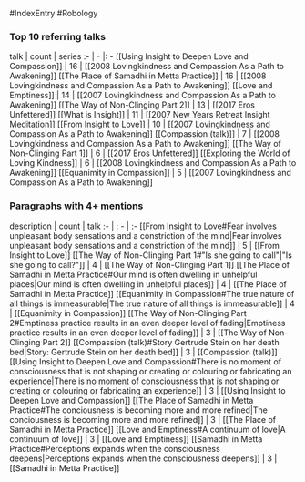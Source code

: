 #IndexEntry #Robology

### Top 10 referring talks
talk | count | series
:- | - |: -
[[Using Insight to Deepen Love and Compassion]] | 16 | [[2008 Lovingkindness and Compassion As a Path to Awakening]]
[[The Place of Samadhi in Metta Practice]] | 16 | [[2008 Lovingkindness and Compassion As a Path to Awakening]]
[[Love and Emptiness]] | 14 | [[2007 Lovingkindness and Compassion As a Path to Awakening]]
[[The Way of Non-Clinging Part 2]] | 13 | [[2017 Eros Unfettered]]
[[What is Insight]] | 11 | [[2007 New Years Retreat Insight Meditation]]
[[From Insight to Love]] | 10 | [[2007 Lovingkindness and Compassion As a Path to Awakening]]
[[Compassion (talk)]] | 7 | [[2008 Lovingkindness and Compassion As a Path to Awakening]]
[[The Way of Non-Clinging Part 1]] | 6 | [[2017 Eros Unfettered]]
[[Exploring the World of Loving Kindness]] | 6 | [[2008 Lovingkindness and Compassion As a Path to Awakening]]
[[Equanimity in Compassion]] | 5 | [[2007 Lovingkindness and Compassion As a Path to Awakening]]

### Paragraphs with 4+ mentions
description | count | talk
:- | : - | :-
[[From Insight to Love#Fear involves unpleasant body sensations and a constriction of the mind\|Fear involves unpleasant body sensations and a constriction of the mind]] | 5 | [[From Insight to Love]]
[[The Way of Non-Clinging Part 1#"Is she going to call"\|"Is she going to call?"]] | 4 | [[The Way of Non-Clinging Part 1]]
[[The Place of Samadhi in Metta Practice#Our mind is often dwelling in unhelpful places\|Our mind is often dwelling in unhelpful places]] | 4 | [[The Place of Samadhi in Metta Practice]]
[[Equanimity in Compassion#The true nature of all things is immeasurable\|The true nature of all things is immeasurable]] | 4 | [[Equanimity in Compassion]]
[[The Way of Non-Clinging Part 2#Emptiness practice results in an even deeper level of fading\|Emptiness practice results in an even deeper level of fading]] | 3 | [[The Way of Non-Clinging Part 2]]
[[Compassion (talk)#Story Gertrude Stein on her death bed\|Story: Gertrude Stein on her death bed]] | 3 | [[Compassion (talk)]]
[[Using Insight to Deepen Love and Compassion#There is no moment of consciousness that is not shaping or creating or colouring or fabricating an experience\|There is no moment of consciousness that is not shaping or creating or colouring or fabricating an experience]] | 3 | [[Using Insight to Deepen Love and Compassion]]
[[The Place of Samadhi in Metta Practice#The conciousness is becoming more and more refined\|The conciousness is becoming more and more refined]] | 3 | [[The Place of Samadhi in Metta Practice]]
[[Love and Emptiness#A continuum of love\|A continuum of love]] | 3 | [[Love and Emptiness]]
[[Samadhi in Metta Practice#Perceptions expands when the consciousness deepens\|Perceptions expands when the consciousness deepens]] | 3 | [[Samadhi in Metta Practice]]

